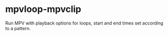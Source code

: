 # mpvloop-mpvclip
Run MPV with playback options for loops, start and end times set according to a pattern.
